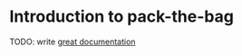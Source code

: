 # Introduction to pack-the-bag

TODO: write [great documentation](http://jacobian.org/writing/great-documentation/what-to-write/)
